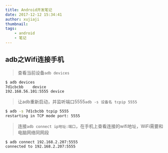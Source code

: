 ```yaml
---
title: Android开发笔记
date: 2017-12-12 15:34:41
author: xujiaji
thumbnail:
tags:
    - android
    - 笔记
---
```


## adb之Wifi连接手机
> 查看当前设备`adb devices`

``` sh
$ adb devices
7d1cbcbb	device
192.168.56.101:5555	device
```
> 让adb重新启动，并监听端口5555`adb -s 设备名 tcpip 5555`

``` sh
$ adb -s 7d1cbcbb tcpip 5555
restarting in TCP mode port: 5555
```
> 连接`adb connect ip地址:端口`，在手机上查看连接的wifi地址，WiFi需要和电脑网络同网段

```
$ adb connect 192.168.2.207:5555
connected to 192.168.2.207:5555
```
